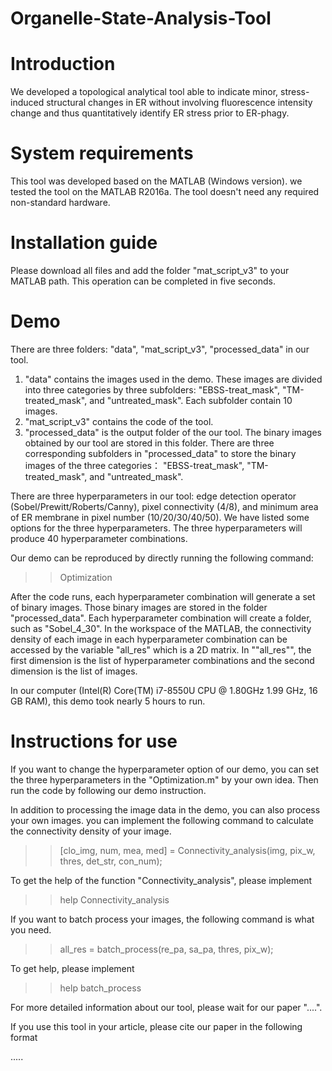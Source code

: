 # Organelle-State-Analysis-Tool

# Introduction

We developed a topological analytical tool able to indicate minor, stress-induced structural changes in ER without involving fluorescence intensity change and thus quantitatively identify ER stress prior to ER-phagy.

# System requirements
This tool was developed based on the MATLAB (Windows version). we tested the tool on the MATLAB R2016a. The tool doesn't need any required non-standard hardware.

# Installation guide
Please download all files and add the folder "mat_script_v3" to your MATLAB path. This operation can be completed in five seconds.

# Demo
There are three folders: "data", "mat_script_v3", "processed_data" in our tool.
1) "data" contains the images used in the demo. These images are divided into three categories by three subfolders: "EBSS-treat_mask", "TM-treated_mask", and "untreated_mask". Each subfolder contain 10 images.
2) "mat_script_v3" contains the code of the tool.
3) "processed_data" is the output folder of the our tool. The binary images obtained by our tool are stored in this folder. There are three corresponding subfolders in "processed_data" to store the binary images of the three categories： "EBSS-treat_mask", "TM-treated_mask", and "untreated_mask".

There are three hyperparameters in our tool: edge detection operator (Sobel/Prewitt/Roberts/Canny), pixel connectivity (4/8), and minimum area of ER membrane in pixel number (10/20/30/40/50). We have listed some options for the three hyperparameters. The three hyperparameters will produce 40 hyperparameter combinations. 

Our demo can be reproduced by directly running the following command:
>> Optimization

After the code runs, each hyperparameter combination will generate a set of binary images. Those binary images are stored in the folder "processed_data". Each hyperparameter combination will create a folder, such as "Sobel_4_30". In the workspace of the MATLAB, the connectivity density of each image in each hyperparameter combination can be accessed by the variable "all_res" which is a 2D matrix. In ""all_res"", the first dimension is the list of hyperparameter combinations and the second dimension is the list of images.

In our computer (Intel(R) Core(TM) i7-8550U CPU @ 1.80GHz 1.99 GHz, 16 GB RAM), this demo took nearly 5 hours to run.

# Instructions for use
If you want to change the hyperparameter option of our demo, you can set the three hyperparameters in the "Optimization.m" by your own idea. Then run the code by following our demo instruction.

In addition to processing the image data in the demo, you can also process your own images. you can implement the following command to calculate the connectivity density of your image.
>> [clo_img, num, mea, med] = Connectivity_analysis(img, pix_w, thres, det_str, con_num);

To get the help of the function "Connectivity_analysis", please implement
>> help Connectivity_analysis

If you want to batch process your images, the following command is what you need.
>> all_res = batch_process(re_pa, sa_pa, thres, pix_w);

To get help, please implement
>> help batch_process

For more detailed information about our tool, please wait for our paper "....". 

If you use this tool in your article, please cite our paper in the following format

.....


